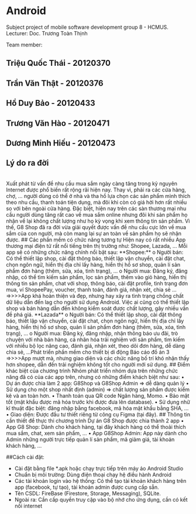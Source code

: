 # Android
Subject project of mobile software development group 8 - HCMUS.
<br/>
Lecturer: Doc. Trương Toàn Thịnh


Team member:
## Triệu Quốc Thái - 20120370
## Trần Văn Thật - 20120376
## Hồ Duy Bảo - 20120433
## Trương Văn Hào - 20120471
## Dương Minh Hiếu - 20120473

## Lý do ra đời
<br/>
  Xuất phát từ vấn đề nhu cầu mua sắm ngày càng tăng trong kỷ nguyên Internet được phổ
biến rất rộng rãi hiện nay. Thay vì, phải ra các cửa hàng, chợ, … người dùng có thể ở nhà và
tha hồ lựa chọn các sản phẩm mình thích theo nhu cầu, thanh toán tiện dụng, mà đôi khi còn
có giá hời hơn rất nhiều so với bên ngoài cửa hàng.
Đặc biệt, hiện nay trên các sàn thương mại nhu cầu người dùng tăng rất cao về mua sắm
online nhưng đôi khi sản phẩm họ nhận về lại không chất lượng như họ kỳ vọng khi xem thông
tin sản phẩm. Vì thế, G8 Shop đã ra đời vừa giải quyết được vấn đề nhu cầu cực lớn về mua
sắm của con người, mà còn mang lại sự an toàn về sản phẩm họ sẽ nhận được.
## Các phần mềm có chức năng tương tự
Hiện nay có rất nhiều App thương mại điện tử rất nổi tiếng trên thị trường như: Shopee,
Lazada, … Mỗi app sẽ có những chức năng chính nổi bật sau:
 **Shopee:**
o Người bán: Có thể thiết lập shop, cài đặt thông báo, thiết lập vận chuyển, cài
đặt chat, chọn ngôn ngữ, hiển thị địa chỉ lấy hàng, hiển thị hồ sơ shop, quản lí
sản phẩm đơn hàng (thêm, sửa, xóa, tình trạng), ...
o Người mua: Đăng ký, đăng nhập, có thể tìm kiếm sản phẩm, lọc sản phẩm,
thêm vào giỏ hàng, hiển thị thông tin sản phẩm, chat với shop, thông báo, cài
đặt profile, tình trạng đơn mua, ví ShopeePay, voucher, thanh toán, đánh giá,
nhận xét, chia sẻ …
=>>>>App khá hoàn thiện và đẹp, nhưng hay xảy ra tình trạng chồng chất dữ liệu dẫn đến lag cho
người sử dụng Android. Việc ai cũng có thể thiết lập shop và bán hàng dẫn đến không kiểm
soát được chất lượng, gây nhiều vấn đề phá giá.
**Lazada**
o Người bán: Có thể thiết lập shop, cài đặt thông báo, thiết lập vận chuyển, cài
đặt chat, chọn ngôn ngữ, hiển thị địa chỉ lấy hàng, hiển thị hồ sơ shop, quản lí
sản phẩm đơn hàng (thêm, sửa, xóa, tình trạng), ...
o Người mua: Đăng ký, đăng nhập, nhận thông báo ưu đãi, trò chuyện với nhà
bán hàng, cá nhân hóa trải nghiệm với sản phẩm, tìm kiếm với nhiều bộ lọc nâng
cao, đánh giá, nhận xét, theo dõi đơn hàng, dễ dàng chia sẻ, …Phát triển phần mềm cho thiết bị di động Báo cáo đồ án
3
=>>>>App mượt mà, nhưng giao diện và các chức năng bố trí khó nhận thấy hơn shopee, dẫn đến
trải nghiệm không tốt cho người mới sử dụng.
## Điểm khác biệt của chương trình
Nhóm phát triển nhóm dựa trên những chức năng đã có của các app trên, nhưng có những
điểm khách biệt như sau:
• Dự án được chia làm 2 app: G8Shop và G8Shop Admin => dễ dàng quản lý
• Sử dụng cho một shop nhất định (admin) => chất lượng sản phẩm được kiểm kê và an
toàn hơn.
• Thanh toán qua QR code Ngân hàng, Momo.
• Bảo mật tốt (mật khẩu được mã hóa trước khi được đưa lên database).
• Sử dụng nhữ kĩ thuật đặc biệt: đăng nhập bằng facebook, mã hóa mật khẩu bằng
SHA, …
• Giao diện: Được đầu tư thiết riêng từ công cụ Figma (tại đây).
## Thông tin cần thiết để thực thi chương trình
Dự án G8 Shop được chia thành 2 app
• App G8 Shop: Dành cho khách hàng, tại đây khách hàng có thể thoải thích mua sắm,
chat, xem sản phẩm, …
• App G8Shop Admin: App này dành cho Admin những người trực tiếp quản lí sản
phẩm, mã giảm giá, tài khoản khách hàng, …

##Cách cài đặt: 
* Cài đặt bằng file *.apk hoặc chạy trực tiếp trên máy ảo Android Studio
* Chuẩn bị môi trường: Dùng điện thoại chạy hệ điều hành Android
* Các tài khoản login vào hệ thống: Có thể tạo tài khoản khách hàng trên app (facebook,
tự tạo), tài khoản admin được cung cấp sẵn.
* Tên CSDL: FireBase (Firestore, Storage, Messaging), SQLite.
* Ngoài ra: Cần cấp quyền truy cập vào bộ nhớ cho ứng dụng, cần có kết nối internet
